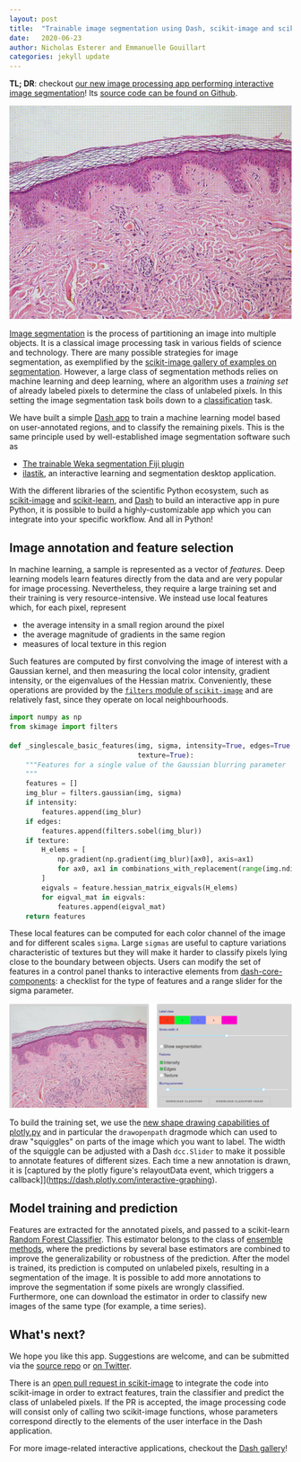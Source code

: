 ```yaml
---
layout: post
title:  "Trainable image segmentation using Dash, scikit-image and scikit-learn"
date:   2020-06-23
author:	Nicholas Esterer and Emmanuelle Gouillart
categories: jekyll update
---
```


**TL; DR**: checkout [our new image processing app performing interactive image
segmentation](https://dash-gallery.plotly.host/dash-image-segmentation/)! Its
[source code can be found on Github](https://github.com/plotly/dash-sample-apps/tree/master/apps/dash-image-segmentation).

![animation showing the annotation of an image and the resulting segmentation](/assets/segmentation_cut.gif)

[Image segmentation](https://en.wikipedia.org/wiki/Image_segmentation) is the
process of partitioning an image into multiple objects. It is a classical image
processing task in various fields of science and technology. There are many possible strategies for image segmentation, as exemplified
by the [scikit-image gallery of examples on segmentation](https://scikit-image.org/docs/stable/auto_examples/#segmentation-of-objects). However, a large class of segmentation methods relies on machine learning and deep learning, where an algorithm uses a *training set* of already labeled pixels to determine the class of unlabeled pixels. In this setting the image segmentation task boils down to a [classification](https://en.wikipedia.org/wiki/Statistical_classification) task.

We have built a simple [Dash app](https://dash.plotly.com/) to train a machine learning model based on
user-annotated regions, and to classify the remaining pixels. This is the same
principle used by well-established image segmentation software such as
- [The trainable Weka segmentation Fiji plugin](https://imagej.net/Trainable_Weka_Segmentation)
- [ilastik](https://www.ilastik.org/), an interactive learning and segmentation
  desktop application.

With the different libraries of the scientific Python ecosystem, such as
[scikit-image](https://scikit-image.org/) and [scikit-learn](https://scikit-learn.org/stable/),
and [Dash](https://dash.plotly.com/) to build an interactive app in pure
Python, it is possible to build a highly-customizable app which you can
integrate into your specific workflow. And all in Python! 

## Image annotation and feature selection

In machine learning, a sample is represented as a vector of *features*. Deep
learning models learn features directly from the data and are very popular for
image processing. Nevertheless, they require a large training set and their
training is very resource-intensive. We instead use local features which, for each pixel, represent
- the average intensity in a small region around the pixel
- the average magnitude of gradients in the same region
- measures of local texture in this region

Such features are computed by first convolving the image of interest with a Gaussian
kernel, and then measuring the local color intensity, gradient intensity, or the
eigenvalues of the Hessian matrix. Conveniently, these operations are provided
by the [`filters` module of `scikit-image`](https://scikit-image.org/docs/stable/api/skimage.filters.html) and are relatively fast, since they
operate on local neighbourhoods. 

```python
import numpy as np
from skimage import filters

def _singlescale_basic_features(img, sigma, intensity=True, edges=True,
                                texture=True):
    """Features for a single value of the Gaussian blurring parameter ``sigma``
    """
    features = []
    img_blur = filters.gaussian(img, sigma)
    if intensity:
        features.append(img_blur)
    if edges:
        features.append(filters.sobel(img_blur))
    if texture:
        H_elems = [
            np.gradient(np.gradient(img_blur)[ax0], axis=ax1)
            for ax0, ax1 in combinations_with_replacement(range(img.ndim), 2)
        ]
        eigvals = feature.hessian_matrix_eigvals(H_elems)
        for eigval_mat in eigvals:
            features.append(eigval_mat)
    return features
``` 

These local features can be computed for each color channel of the image and
for different scales `sigma`. Large `sigmas` are useful to capture variations
characteristic of textures but they will make it harder to classify pixels
lying close to the boundary between objects. Users can modify the set of
features in a control panel thanks to interactive elements from
[dash-core-components](https://dash.plotly.com/dash-core-components): 
a checklist for the type of features and a range
slider for the sigma parameter. 

![screenshot of app showing image and control panel](/assets/trainable_segmentation_panel.png)

To build the training set, we use the [new shape drawing capabilities
of plotly.py](https://eoss-image-processing.github.io/jekyll/update/2020/05/06/shape-drawing.html)
and in particular the `drawopenpath` dragmode which can used to draw
"squiggles" on parts of the image which you want to label. The width of the squiggle can be adjusted with a Dash
`dcc.Slider` to make it possible to annotate features of different sizes. Each time a new annotation is drawn, it is [captured by the plotly figure's
relayoutData event, which triggers a callback]](https://dash.plotly.com/interactive-graphing).

## Model training and prediction

Features are extracted for the annotated pixels, and passed to a scikit-learn [Random Forest Classifier](https://scikit-learn.org/stable/modules/generated/sklearn.ensemble.RandomForestClassifier.html). This estimator belongs to the class of [ensemble methods](https://scikit-learn.org/stable/modules/ensemble.html), where the predictions by several base estimators are combined to improve the generalizability or robustness of the prediction. After the model is trained, its prediction is computed on unlabeled pixels, resulting in a segmentation of the image. It is possible to add more annotations to improve the segmentation if some pixels are wrongly classified. Furthermore, one can download the estimator in order to classify new images of the same type (for example, a time series).

## What's next?

We hope you like this app. Suggestions are welcome, and can be submitted via the [source
repo](https://github.com/plotly/dash-sample-apps/) or [on Twitter](https://twitter.com/EGouillart). 

There is an [open pull request in scikit-image](https://github.com/scikit-image/scikit-image/pull/4739) to integrate the code into scikit-image in order to extract features, train the classifier and predict the class of unlabeled pixels. If the PR is accepted, the image processing code will consist only of calling two scikit-image functions, whose parameters correspond directly to the elements of the user interface in the Dash application.

For more image-related interactive applications, checkout the [Dash gallery](https://dash-gallery.plotly.host/Portal/?search=image)!
